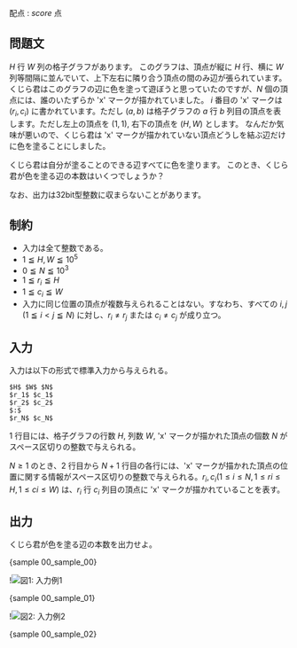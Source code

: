 配点 : ${score}$ 点

問題文
--------

$H$ 行 $W$ 列の格子グラフがあります。
このグラフは、頂点が縦に $H$ 行、横に $W$ 列等間隔に並んでいて、上下左右に隣り合う頂点の間のみ辺が張られています。
くじら君はこのグラフの辺に色を塗って遊ぼうと思っていたのですが、$N$ 個の頂点には、誰のいたずらか 'x' マークが描かれていました。
$i$ 番目の 'x' マークは $(r_i, c_i)$ に書かれています。ただし $(a,b)$ は格子グラフの $a$ 行 $b$ 列目の頂点を表します。ただし左上の頂点を $(1,1)$, 右下の頂点を $(H,W)$ とします。
なんだか気味が悪いので、くじら君は 'x' マークが描かれていない頂点どうしを結ぶ辺だけに色を塗ることにしました。

くじら君は自分が塗ることのできる辺すべてに色を塗ります。
このとき、くじら君が色を塗る辺の本数はいくつでしょうか？

なお、出力は32bit型整数に収まらないことがあります。

制約
--------

- 入力は全て整数である。
- $1≦H, W≦10^5$
- $0≦N≦10^3$
- $1≦r_i≦H$
- $1≦c_i≦W$
- 入力に同じ位置の頂点が複数与えられることはない。すなわち、すべての $i,j$ ($1≦i<j≦N$) に対し、$r_i ≠ r_j$ または $c_i ≠ c_j$ が成り立つ。

入力
--------

入力は以下の形式で標準入力から与えられる。

~~~
$H$ $W$ $N$
$r_1$ $c_1$
$r_2$ $c_2$
$:$
$r_N$ $c_N$
~~~

$1$ 行目には、格子グラフの行数 $H$, 列数 $W$, 'x' マークが描かれた頂点の個数 $N$ がスペース区切りの整数で与えられる。

$N≥1$ のとき、$2$ 行目から $N+1$ 行目の各行には、'x' マークが描かれた頂点の位置に関する情報がスペース区切りの整数で与えられる。$r_i,c_i(1≤i≤N,1≤ri≤H,1≤ci≤W)$ は、$r_i$ 行 $c_i$ 列目の頂点に 'x' マークが描かれていることを表す。


出力
--------

くじら君が色を塗る辺の本数を出力せよ。

{sample 00_sample_00}

!![図1: 入力例1](https://atcoder.jp/img/njpc2017/bd153353db38f22885115ed249804d80.png)

{sample 00_sample_01}

!![図2: 入力例2](https://atcoder.jp/img/njpc2017/3c669ce669718ce58054d3288d127786.png)

{sample 00_sample_02}
